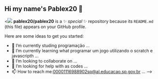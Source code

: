 ## Hi my name's Pablex20 👋

<![](link)
**pablex20/pablex20** is a ✨ _special_ ✨ repository because its `README.md` (this file) appears on your GitHub profile.

Here are some ideas to get you started:

- 🔭 I’m currently studing programação ...
- 🌱 I’m currently learning what programar um jogo utilizando o scratch e javascripth ...
- 👯 I’m looking to collaborate on ...
- 🤔 I’m looking for help with as codes ...
- 📫 How to reach me:00001116988902sp@al.educacao.sp.gov.br ...
-->
